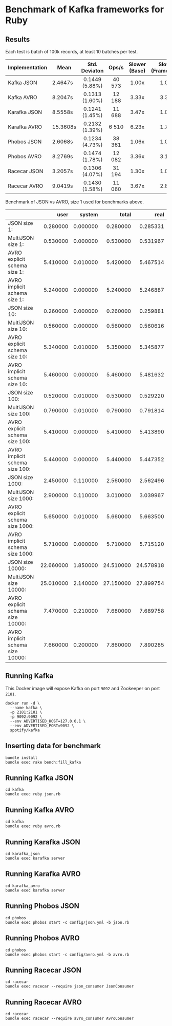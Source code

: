 # Benchmark of Kafka frameworks for Ruby

## Results

Each test is batch of 100k records, at least 10 batches per test.

| Implementation | Mean     | Std. Deviaton  | Ops/s  | Slower (Base) | Slower (Framework) |
| -------------- | -------- | :------------: | :----: | :-----------: | :----------------: |
| Kafka JSON     |  2.4647s | 0.1449 (5.88%) | 40 573 | 1.00x         | 1.00x              |
| Kafka AVRO     |  8.2047s | 0.1313 (1.60%) | 12 188 | 3.33x         | 3.33x              |
| Karafka JSON   |  8.5558s | 0.1241 (1.45%) | 11 688 | 3.47x         | 1.00x              |
| Karafka AVRO   | 15.3608s | 0.2132 (1.39%) |  6 510 | 6.23x         | 1.79x              |
| Phobos JSON    |  2.6068s | 0.1234 (4.73%) | 38 361 | 1.06x         | 1.00x              |
| Phobos AVRO    |  8.2769s | 0.1474 (1.78%) | 12 082 | 3.36x         | 3.17x              |
| Racecar JSON   |  3.2057s | 0.1306 (4.07%) | 31 194 | 1.30x         | 1.00x              |
| Racecar AVRO   |  9.0419s | 0.1430 (1.58%) | 11 060 | 3.67x         | 2.82x              |

Benchmark of JSON vs AVRO, size 1 used for benchmarks above.

|                                  | user      | system   | total     | real      |
| -------------------------------- | --------: | -------: | --------: | --------: |
| JSON size 1:                     |  0.280000 | 0.000000 |  0.280000 |  0.285331 |
| MultiJSON size 1:                |  0.530000 | 0.000000 |  0.530000 |  0.531967 |
| AVRO explicit schema size 1:     |  5.410000 | 0.010000 |  5.420000 |  5.467514 |
| AVRO implicit schema size 1:     |  5.240000 | 0.000000 |  5.240000 |  5.246887 |
| JSON size 10:                    |  0.260000 | 0.000000 |  0.260000 |  0.259881 |
| MultiJSON size 10:               |  0.560000 | 0.000000 |  0.560000 |  0.560616 |
| AVRO explicit schema size 10:    |  5.340000 | 0.010000 |  5.350000 |  5.345877 |
| AVRO implicit schema size 10:    |  5.460000 | 0.000000 |  5.460000 |  5.481632 |
| JSON size 100:                   |  0.520000 | 0.010000 |  0.530000 |  0.529220 |
| MultiJSON size 100:              |  0.790000 | 0.010000 |  0.790000 |  0.791814 |
| AVRO explicit schema size 100:   |  5.410000 | 0.000000 |  5.410000 |  5.413890 |
| AVRO implicit schema size 100:   |  5.440000 | 0.000000 |  5.440000 |  5.447352 |
| JSON size 1000:                  |  2.450000 | 0.110000 |  2.560000 |  2.562496 |
| MultiJSON size 1000:             |  2.900000 | 0.110000 |  3.010000 |  3.039967 |
| AVRO explicit schema size 1000:  |  5.650000 | 0.010000 |  5.660000 |  5.663500 |
| AVRO implicit schema size 1000:  |  5.710000 | 0.000000 |  5.710000 |  5.715120 |
| JSON size 10000:                 | 22.660000 | 1.850000 | 24.510000 | 24.578918 |
| MultiJSON size 10000:            | 25.010000 | 2.140000 | 27.150000 | 27.899754 |
| AVRO explicit schema size 10000: |  7.470000 | 0.210000 |  7.680000 |  7.689758 |
| AVRO implicit schema size 10000: |  7.660000 | 0.200000 |  7.860000 |  7.890285 |

## Running Kafka

This Docker image will expose Kafka on port `9092` and Zookeeper on port `2181`.

```
docker run -d \
  --name kafka \
  -p 2181:2181 \
  -p 9092:9092 \
  --env ADVERTISED_HOST=127.0.0.1 \
  --env ADVERTISED_PORT=9092 \
  spotify/kafka
```

## Inserting data for benchmark

```
bundle install
bundle exec rake bench:fill_kafka
```

## Running Kafka JSON

```
cd kafka
bundle exec ruby json.rb
```

## Running Kafka AVRO

```
cd kafka
bundle exec ruby avro.rb
```

## Running Karafka JSON

```
cd karafka_json
bundle exec karafka server
```

## Running Karafka AVRO

```
cd karafka_avro
bundle exec karafka server
```

## Running Phobos JSON

```
cd phobos
bundle exec phobos start -c config/json.yml -b json.rb
```

## Running Phobos AVRO

```
cd phobos
bundle exec phobos start -c config/avro.yml -b avro.rb
```

## Running Racecar JSON

```
cd racecar
bundle exec racecar --require json_consumer JsonConsumer
```

## Running Racecar AVRO

```
cd racecar
bundle exec racecar --require avro_consumer AvroConsumer
```
